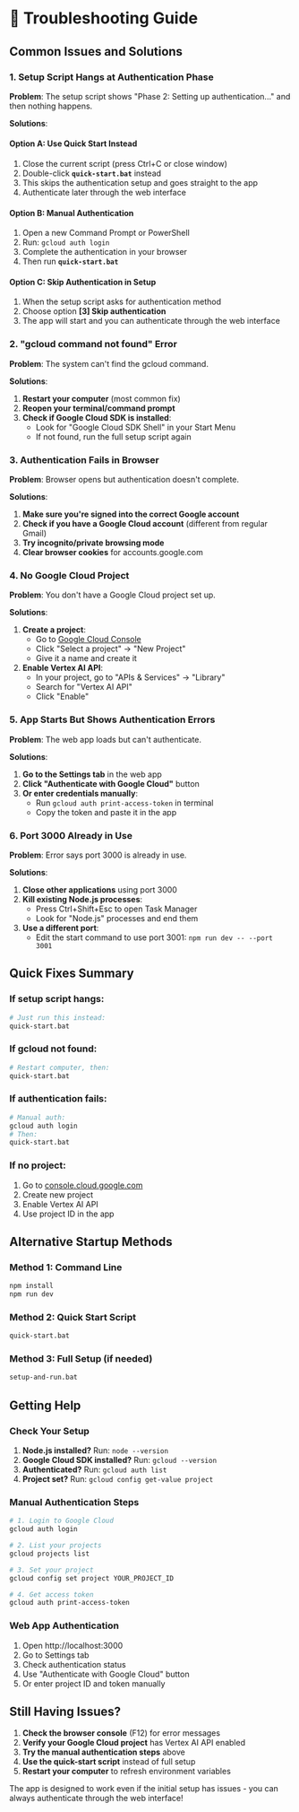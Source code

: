 # 🔧 Troubleshooting Guide

## Common Issues and Solutions

### 1. Setup Script Hangs at Authentication Phase

**Problem**: The setup script shows "Phase 2: Setting up authentication..." and then nothing happens.

**Solutions**:

#### Option A: Use Quick Start Instead
1. Close the current script (press Ctrl+C or close window)
2. Double-click **`quick-start.bat`** instead
3. This skips the authentication setup and goes straight to the app
4. Authenticate later through the web interface

#### Option B: Manual Authentication
1. Open a new Command Prompt or PowerShell
2. Run: `gcloud auth login`
3. Complete the authentication in your browser
4. Then run **`quick-start.bat`**

#### Option C: Skip Authentication in Setup
1. When the setup script asks for authentication method
2. Choose option **[3] Skip authentication**
3. The app will start and you can authenticate through the web interface

### 2. "gcloud command not found" Error

**Problem**: The system can't find the gcloud command.

**Solutions**:
1. **Restart your computer** (most common fix)
2. **Reopen your terminal/command prompt**
3. **Check if Google Cloud SDK is installed**:
   - Look for "Google Cloud SDK Shell" in your Start Menu
   - If not found, run the full setup script again

### 3. Authentication Fails in Browser

**Problem**: Browser opens but authentication doesn't complete.

**Solutions**:
1. **Make sure you're signed into the correct Google account**
2. **Check if you have a Google Cloud account** (different from regular Gmail)
3. **Try incognito/private browsing mode**
4. **Clear browser cookies** for accounts.google.com

### 4. No Google Cloud Project

**Problem**: You don't have a Google Cloud project set up.

**Solutions**:
1. **Create a project**:
   - Go to [Google Cloud Console](https://console.cloud.google.com/)
   - Click "Select a project" → "New Project"
   - Give it a name and create it
2. **Enable Vertex AI API**:
   - In your project, go to "APIs & Services" → "Library"
   - Search for "Vertex AI API"
   - Click "Enable"

### 5. App Starts But Shows Authentication Errors

**Problem**: The web app loads but can't authenticate.

**Solutions**:
1. **Go to the Settings tab** in the web app
2. **Click "Authenticate with Google Cloud"** button
3. **Or enter credentials manually**:
   - Run `gcloud auth print-access-token` in terminal
   - Copy the token and paste it in the app

### 6. Port 3000 Already in Use

**Problem**: Error says port 3000 is already in use.

**Solutions**:
1. **Close other applications** using port 3000
2. **Kill existing Node.js processes**:
   - Press Ctrl+Shift+Esc to open Task Manager
   - Look for "Node.js" processes and end them
3. **Use a different port**:
   - Edit the start command to use port 3001: `npm run dev -- --port 3001`

## Quick Fixes Summary

### If setup script hangs:
```bash
# Just run this instead:
quick-start.bat
```

### If gcloud not found:
```bash
# Restart computer, then:
quick-start.bat
```

### If authentication fails:
```bash
# Manual auth:
gcloud auth login
# Then:
quick-start.bat
```

### If no project:
1. Go to [console.cloud.google.com](https://console.cloud.google.com/)
2. Create new project
3. Enable Vertex AI API
4. Use project ID in the app

## Alternative Startup Methods

### Method 1: Command Line
```bash
npm install
npm run dev
```

### Method 2: Quick Start Script
```bash
quick-start.bat
```

### Method 3: Full Setup (if needed)
```bash
setup-and-run.bat
```

## Getting Help

### Check Your Setup
1. **Node.js installed?** Run: `node --version`
2. **Google Cloud SDK installed?** Run: `gcloud --version`
3. **Authenticated?** Run: `gcloud auth list`
4. **Project set?** Run: `gcloud config get-value project`

### Manual Authentication Steps
```bash
# 1. Login to Google Cloud
gcloud auth login

# 2. List your projects
gcloud projects list

# 3. Set your project
gcloud config set project YOUR_PROJECT_ID

# 4. Get access token
gcloud auth print-access-token
```

### Web App Authentication
1. Open http://localhost:3000
2. Go to Settings tab
3. Check authentication status
4. Use "Authenticate with Google Cloud" button
5. Or enter project ID and token manually

## Still Having Issues?

1. **Check the browser console** (F12) for error messages
2. **Verify your Google Cloud project** has Vertex AI API enabled
3. **Try the manual authentication steps** above
4. **Use the quick-start script** instead of full setup
5. **Restart your computer** to refresh environment variables

The app is designed to work even if the initial setup has issues - you can always authenticate through the web interface!
